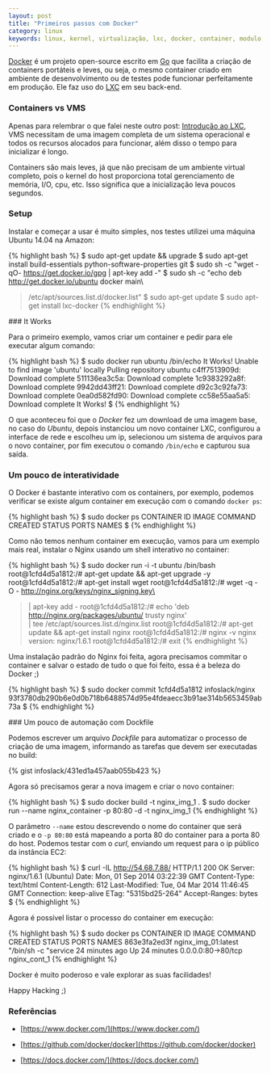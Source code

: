 ```yaml
---
layout: post
title: "Primeiros passos com Docker"
category: linux
keywords: linux, kernel, virtualização, lxc, docker, container, modulo, PAAS, SaaS
---
```


[Docker](https://www.docker.com/) é um projeto open-source escrito em [Go](http://golang.org/) que facilita a criação de
containers portáteis e leves, ou seja, o mesmo container criado em ambiente
de desenvolvimento ou de testes pode funcionar perfeitamente em produção. Ele
faz uso do [LXC](https://linuxcontainers.org/) em seu back-end.

### Containers vs VMS

Apenas para relembrar o que falei neste outro post: [Introdução ao LXC](http://infoslack.com/linux/introducao-ao-lxc/),
VMS necessitam de uma imagem completa de um sistema operacional e todos os
recursos alocados para funcionar, além disso o tempo para inicializar é longo.

Containers são mais leves, já que não precisam de um ambiente virtual completo,
pois o kernel do host proporciona total gerenciamento de memória, I/O, cpu, etc.
Isso significa que a inicialização leva poucos segundos.

### Setup

Instalar e começar a usar é muito simples, nos testes utilizei uma máquina Ubuntu
14.04 na Amazon:

{% highlight bash %}
$ sudo apt-get update && upgrade
$ sudo apt-get install build-essentials python-software-properties git
$ sudo sh -c "wget -qO- https://get.docker.io/gpg | apt-key add -"
$ sudo sh -c "echo deb http://get.docker.io/ubuntu docker main\
> /etc/apt/sources.list.d/docker.list"
$ sudo apt-get update
$ sudo apt-get install lxc-docker
{% endhighlight %}
<p></p>
### It Works

Para o primeiro exemplo, vamos criar um container e pedir para ele executar
algum comando:

{% highlight bash %}
$ sudo docker run ubuntu /bin/echo It Works!
Unable to find image 'ubuntu' locally
Pulling repository ubuntu
c4ff7513909d: Download complete
511136ea3c5a: Download complete
1c9383292a8f: Download complete
9942dd43ff21: Download complete
d92c3c92fa73: Download complete
0ea0d582fd90: Download complete
cc58e55aa5a5: Download complete
It Works!
$
{% endhighlight %}

O que aconteceu foi que o *Docker* fez um download de uma imagem base, no caso
do *Ubuntu*, depois instanciou um novo container LXC, configurou a interface de
rede e escolheu um ip, selecionou um sistema de arquivos para o novo container,
por fim executou o comando `/bin/echo` e capturou sua saída.

### Um pouco de interatividade

O Docker é bastante interativo com os containers, por exemplo, podemos verificar
se existe algum container em execução com o comando `docker ps`:

{% highlight bash %}
$ sudo docker ps
CONTAINER ID   IMAGE  COMMAND   CREATED   STATUS  PORTS   NAMES
$
{% endhighlight %}

Como não temos nenhum container em execução, vamos para um exemplo mais real,
instalar o Nginx usando um shell interativo no container:

{% highlight bash %}
$ sudo docker run -i -t ubuntu /bin/bash
root@1cfd4d5a1812:/# apt-get update && apt-get upgrade -y
root@1cfd4d5a1812:/# apt-get install wget
root@1cfd4d5a1812:/# wget -q -O - http://nginx.org/keys/nginx_signing.key\
> | apt-key add -
root@1cfd4d5a1812:/# echo 'deb http://nginx.org/packages/ubuntu/ trusty nginx'\
> | tee /etc/apt/sources.list.d/nginx.list
root@1cfd4d5a1812:/# apt-get update && apt-get install nginx
root@1cfd4d5a1812:/# nginx -v
nginx version: nginx/1.6.1
root@1cfd4d5a1812:/# exit
{% endhighlight %}

Uma instalação padrão do Nginx foi feita, agora precisamos commitar o container
e salvar o estado de tudo o que foi feito, essa é a beleza do Docker ;)

{% highlight bash %}
$ sudo docker commit 1cfd4d5a1812 infoslack/nginx
93f3780db290b6e0d0b718b6488574d95e4fdeaecc3b91ae314b5653459ab73a
$
{% endhighlight %}
<p></p>
### Um pouco de automação com Dockfile

Podemos escrever um arquivo *Dockfile* para automatizar o processo de criação
de uma imagem, informando as tarefas que devem ser executadas no build:

{% gist infoslack/431ed1a457aab055b423 %}

Agora só precisamos gerar a nova imagem e criar o novo container:


{% highlight bash %}
$ sudo docker build -t nginx_img_1 .
$ sudo docker run --name nginx_container -p 80:80 -d -t nginx_img_1
{% endhighlight %}

O parâmetro `--name` estou descrevendo o nome do container que será criado e o
`-p 80:80` está mapeando a porta 80 do container para a porta 80 do host. Podemos
testar com o *curl*, enviando um request para o ip público da instância EC2:

{% highlight bash %}
$ curl -IL http://54.68.7.88/
HTTP/1.1 200 OK
Server: nginx/1.6.1 (Ubuntu)
Date: Mon, 01 Sep 2014 03:22:39 GMT
Content-Type: text/html
Content-Length: 612
Last-Modified: Tue, 04 Mar 2014 11:46:45 GMT
Connection: keep-alive
ETag: "5315bd25-264"
Accept-Ranges: bytes
$
{% endhighlight %}

Agora é possível listar o processo do container em execução:

{% highlight bash %}
$ sudo docker ps
CONTAINER ID  IMAGE               COMMAND              CREATED        STATUS        PORTS              NAMES
863e3fa2ed3f  nginx_img_01:latest "/bin/sh -c "service 24 minutes ago Up 24 minutes 0.0.0.0:80->80/tcp nginx_cont_1
{% endhighlight %}

Docker é muito poderoso e vale explorar as suas facilidades!

Happy Hacking ;)

### Referências

- [https://www.docker.com/](https://www.docker.com/)

- [https://github.com/docker/docker](https://github.com/docker/docker)

- [https://docs.docker.com/](https://docs.docker.com/)
